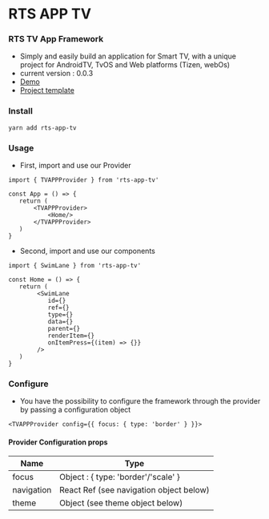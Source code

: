 # RTS APP TV #


### RTS TV App Framework ###
* Simply and easily build an application for Smart TV, with a unique project for AndroidTV, TvOS and Web platforms (Tizen, webOs)
* current version : 0.0.3
* [Demo](https://bitbucket.org/tutorials/markdowndemo)
* [Project template](https://bitbucket.org/tutorials/markdowndemo)

### Install ###
```
yarn add rts-app-tv
```
### Usage ###

* First, import and use our Provider
```
import { TVAPPProvider } from 'rts-app-tv'

const App = () => {
   return (
       <TVAPPProvider>
           <Home/>
       </TVAPPProvider>
   )
}
  ```
* Second, import and use our components
```
import { SwimLane } from 'rts-app-tv'

const Home = () => {
   return (
        <SwimLane
           id={}
           ref={}
           type={}
           data={}
           parent={}
           renderItem={}
           onItemPress={(item) => {}}
        />
   )
}
```

### Configure ###

* You have the possibility to configure the framework through the provider by passing a configuration object 
```
<TVAPPProvider config={{ focus: { type: 'border' } }}>
```
#### Provider Configuration props

| Name        | Type      
| ----------- | -----------      
| focus        | Object : { type: 'border'/'scale' }        
| navigation     | React Ref  (see navigation object below) 
| theme     | Object (see theme object below)

